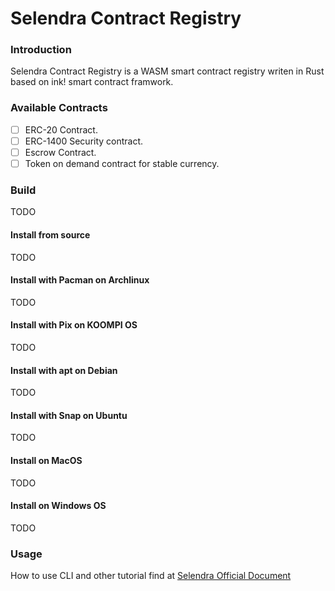 # Selendra Contract Registry

### Introduction

Selendra Contract Registry is a WASM smart contract registry writen in Rust based on ink! smart contract framwork. 

### Available Contracts

- [ ] ERC-20 Contract.
- [ ] ERC-1400 Security contract.
- [ ] Escrow Contract.
- [ ] Token on demand contract for stable currency.

### Build 

TODO

#### Install from source

TODO

#### Install with Pacman on Archlinux

TODO 

#### Install with Pix on KOOMPI OS

TODO

#### Install with apt on Debian

TODO

#### Install with Snap on Ubuntu

TODO


#### Install on MacOS

TODO

#### Install on Windows OS

TODO

### Usage
How to use CLI and other tutorial find at [Selendra Official Document](https://docs.selendra.org)